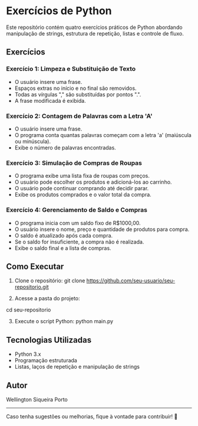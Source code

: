 # Exercícios de Python

Este repositório contém quatro exercícios práticos de Python abordando manipulação de strings, estrutura de repetição, listas e controle de fluxo.

## Exercícios

### Exercício 1: Limpeza e Substituição de Texto
- O usuário insere uma frase.
- Espaços extras no início e no final são removidos.
- Todas as vírgulas "," são substituídas por pontos ".".
- A frase modificada é exibida.

### Exercício 2: Contagem de Palavras com a Letra 'A'
- O usuário insere uma frase.
- O programa conta quantas palavras começam com a letra 'a' (maiúscula ou minúscula).
- Exibe o número de palavras encontradas.

### Exercício 3: Simulação de Compras de Roupas
- O programa exibe uma lista fixa de roupas com preços.
- O usuário pode escolher os produtos e adicioná-los ao carrinho.
- O usuário pode continuar comprando até decidir parar.
- Exibe os produtos comprados e o valor total da compra.

### Exercício 4: Gerenciamento de Saldo e Compras
- O programa inicia com um saldo fixo de R$1000,00.
- O usuário insere o nome, preço e quantidade de produtos para compra.
- O saldo é atualizado após cada compra.
- Se o saldo for insuficiente, a compra não é realizada.
- Exibe o saldo final e a lista de compras.

## Como Executar
1. Clone o repositório:
git clone https://github.com/seu-usuario/seu-repositorio.git

2. Acesse a pasta do projeto:

cd seu-repositorio

3. Execute o script Python:
   python main.py

## Tecnologias Utilizadas
- Python 3.x
- Programação estruturada
- Listas, laços de repetição e manipulação de strings

## Autor
Wellington Siqueira Porto 

---

Caso tenha sugestões ou melhorias, fique à vontade para contribuir! 🚀

